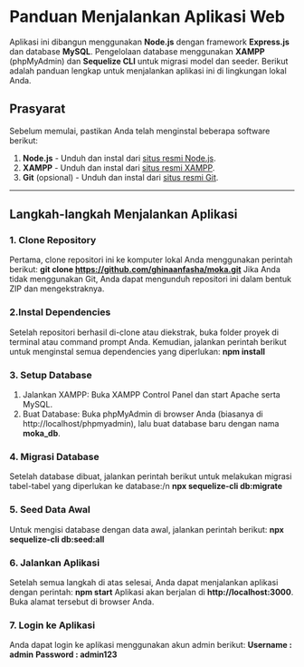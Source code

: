 # Panduan Menjalankan Aplikasi Web

Aplikasi ini dibangun menggunakan **Node.js** dengan framework **Express.js** dan database **MySQL**. Pengelolaan database menggunakan **XAMPP** (phpMyAdmin) dan **Sequelize CLI** untuk migrasi model dan seeder. Berikut adalah panduan lengkap untuk menjalankan aplikasi ini di lingkungan lokal Anda.

## Prasyarat

Sebelum memulai, pastikan Anda telah menginstal beberapa software berikut:

1. **Node.js** - Unduh dan instal dari [situs resmi Node.js](https://nodejs.org/).
2. **XAMPP** - Unduh dan instal dari [situs resmi XAMPP](https://www.apachefriends.org/index.html).
3. **Git** (opsional) - Unduh dan instal dari [situs resmi Git](https://git-scm.com/).

---

## Langkah-langkah Menjalankan Aplikasi

### 1. Clone Repository

Pertama, clone repositori ini ke komputer lokal Anda menggunakan perintah berikut:
**git clone https://github.com/ghinaanfasha/moka.git**
Jika Anda tidak menggunakan Git, Anda dapat mengunduh repositori ini dalam bentuk ZIP dan mengekstraknya.

### 2.Instal Dependencies

Setelah repositori berhasil di-clone atau diekstrak, buka folder proyek di terminal atau command prompt Anda. Kemudian, jalankan perintah berikut untuk menginstal semua dependencies yang diperlukan:
**npm install**

### 3. Setup Database

1. Jalankan XAMPP: Buka XAMPP Control Panel dan start Apache serta MySQL.
2. Buat Database: Buka phpMyAdmin di browser Anda (biasanya di http://localhost/phpmyadmin), lalu buat database baru dengan nama **moka_db**.

### 4. Migrasi Database

Setelah database dibuat, jalankan perintah berikut untuk melakukan migrasi tabel-tabel yang diperlukan ke database:/n
**npx sequelize-cli db:migrate**

### 5. Seed Data Awal

Untuk mengisi database dengan data awal, jalankan perintah berikut:
**npx sequelize-cli db:seed:all**

### 6. Jalankan Aplikasi

Setelah semua langkah di atas selesai, Anda dapat menjalankan aplikasi dengan perintah:
**npm start**
Aplikasi akan berjalan di **http://localhost:3000**. Buka alamat tersebut di browser Anda.

### 7. Login ke Aplikasi

Anda dapat login ke aplikasi menggunakan akun admin berikut:
**Username  : admin**
**Password  : admin123**

